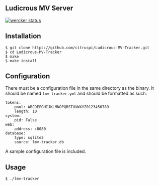 ## Ludicrous MV Server

[![wercker status](https://app.wercker.com/status/f86323ec0e58822770ce55241591999c/s/master "wercker status")](https://app.wercker.com/project/bykey/f86323ec0e58822770ce55241591999c)

## Installation

    $ git clone https://github.com/citruspi/Ludicrous-MV-Tracker.git
    $ cd Ludicrous-MV-Tracker
    $ make
    $ make install

## Configuration

There must be a configuration file in the same directory as the binary. It should be named `lmv-tracker.yml` and should be formatted as such:

```
tokens:
    pool: ABCDEFGHIJKLMNOPQRSTUVWXYZ0123456789
    length: 10
system:
    pid: False
web:
    address: :8080
database:
    type: sqlite3
    source: lmv-tracker.db
```

A sample configuration file is included.

## Usage

    $ ./lmv-tracker
